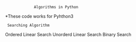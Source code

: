                  Algorithms in Python
                
 *These code works for Pyhthon3
 
     Searching Algorithm
 Ordered Linear Search
 Unorderd Linear Search
 Binary Search

